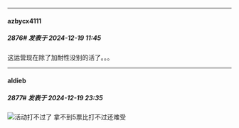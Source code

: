 ﻿
*****

####  azbycx4111  
##### 2876#       发表于 2024-12-19 11:45

这运营现在除了加耐性没别的活了。。。


*****

####  aldieb  
##### 2877#       发表于 2024-12-19 23:35

<img src="https://static.saraba1st.com/image/smiley/face2017/013.png" referrerpolicy="no-referrer">活动打不过了 拿不到5票比打不过还难受 


